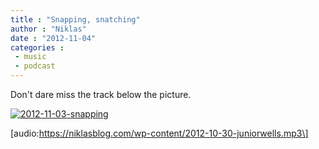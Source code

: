 ```yaml
---
title : "Snapping, snatching"
author : "Niklas"
date : "2012-11-04"
categories : 
 - music
 - podcast
---
```


Don't dare miss the track below the picture.

[![](https://niklasblog.com/wp-content/2012-11-03-snapping.jpg "2012-11-03-snapping")](https://niklasblog.com/?attachment_id=12273)

\[audio:https://niklasblog.com/wp-content/2012-10-30-juniorwells.mp3\]
